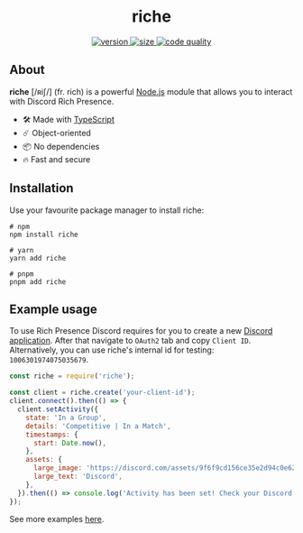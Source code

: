 <div align="center">
    <h1>riche</h1>
    <a href="https://www.npmjs.com/package/riche">
        <img alt="version" src="https://img.shields.io/npm/v/riche"/>
    </a>
    <a href="https://www.npmjs.com/package/riche">
        <img alt="size" src="https://img.shields.io/bundlephobia/min/riche"/>
    </a>
    <a href="https://app.codacy.com/gh/antsif-a/riche">
        <img alt="code quality" src="https://img.shields.io/codacy/grade/64bbec46eea34605be3480e590bdaf00"/>
    </a>
</div>

## About

**riche** [/ʀiʃ/] (fr. rich) is a powerful [Node.js](https://nodejs.org) module
that allows you to interact with Discord Rich Presence.

- :hammer_and_wrench: Made with [TypeScript](https://www.typescriptlang.org/)
- :comet: Object-oriented
- :package: No dependencies
- :fire: Fast and secure

## Installation

Use your favourite package manager to install riche:
```shell
# npm
npm install riche

# yarn
yarn add riche

# pnpm
pnpm add riche
```

## Example usage

To use Rich Presence Discord requires for you to create a new [Discord application](https://discord.com/developers/applications).
After that navigate to `OAuth2` tab and copy `Client ID`.
Alternatively, you can use riche's internal id for testing: `1006301974075035679`.

```javascript
const riche = require('riche');

const client = riche.create('your-client-id');
client.connect().then(() => {
  client.setActivity({
    state: 'In a Group',
    details: 'Competitive | In a Match',
    timestamps: {
      start: Date.now(),
    },
    assets: {
      large_image: 'https://discord.com/assets/9f6f9cd156ce35e2d94c0e62e3eff462.png',
      large_text: 'Discord',
    },
  }).then(() => console.log('Activity has been set! Check your Discord profile'));
});
```

See more examples [here](https://github.com/antsif-a/riche/tree/main/examples).
